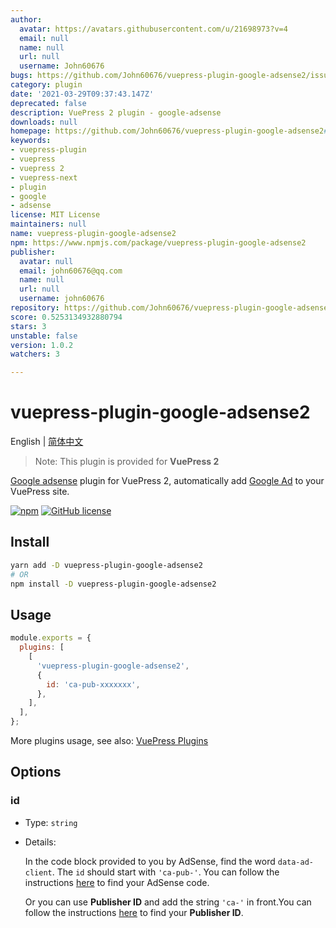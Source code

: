 ```yaml
---
author:
  avatar: https://avatars.githubusercontent.com/u/21698973?v=4
  email: null
  name: null
  url: null
  username: John60676
bugs: https://github.com/John60676/vuepress-plugin-google-adsense2/issues
category: plugin
date: '2021-03-29T09:37:43.147Z'
deprecated: false
description: VuePress 2 plugin - google-adsense
downloads: null
homepage: https://github.com/John60676/vuepress-plugin-google-adsense2#readme
keywords:
- vuepress-plugin
- vuepress
- vuepress 2
- vuepress-next
- plugin
- google
- adsense
license: MIT License
maintainers: null
name: vuepress-plugin-google-adsense2
npm: https://www.npmjs.com/package/vuepress-plugin-google-adsense2
publisher:
  avatar: null
  email: john60676@qq.com
  name: null
  url: null
  username: john60676
repository: https://github.com/John60676/vuepress-plugin-google-adsense2
score: 0.5253134932880794
stars: 3
unstable: false
version: 1.0.2
watchers: 3

---
```


# vuepress-plugin-google-adsense2

English | [简体中文](README-zh_CN.md)

> Note: This plugin is provided for **VuePress 2**

[Google adsense](https://www.google.com/adsense) plugin for VuePress 2, automatically add [Google Ad](<(https://support.google.com/adsense/answer/9261306)>) to your VuePress site.

[![npm](https://img.shields.io/npm/v/vuepress-plugin-google-adsense2.svg)](https://www.npmjs.com/package/vuepress-plugin-google-adsense2) [![GitHub license](https://img.shields.io/github/license/John60676/vuepress-plugin-google-adsense2.svg)](https://github.com/John60676/vuepress-plugin-google-adsense2/blob/master/LICENSE)

## Install

```sh
yarn add -D vuepress-plugin-google-adsense2
# OR
npm install -D vuepress-plugin-google-adsense2
```

## Usage

```js
module.exports = {
  plugins: [
    [
      'vuepress-plugin-google-adsense2',
      {
        id: 'ca-pub-xxxxxxx',
      },
    ],
  ],
};
```

More plugins usage, see also: [VuePress Plugins](https://vuepress2.netlify.app/reference/plugin-api.html#plugins)

## Options

### id

- Type: `string`

- Details:

  In the code block provided to you by AdSense, find the word `data-ad-client`. The `id` should start with `'ca-pub-'`. You can follow the instructions [here](https://support.google.com/adsense/answer/7584263?hl=en) to find your AdSense code.

  Or you can use **Publisher ID** and add the string `'ca-'` in front.You can follow the instructions [here](https://support.google.com/adsense/answer/105516?hl=en) to find your **Publisher ID**.
